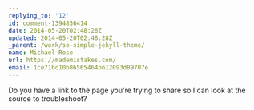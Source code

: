 ```yaml
---
replying_to: '12'
id: comment-1394856414
date: 2014-05-20T02:48:28Z
updated: 2014-05-20T02:48:28Z
_parent: /work/so-simple-jekyll-theme/
name: Michael Rose
url: https://mademistakes.com/
email: 1ce71bc10b86565464b612093d89707e
---
```


Do you have a link to the page you're trying to share so I can look at the
source to troubleshoot?
